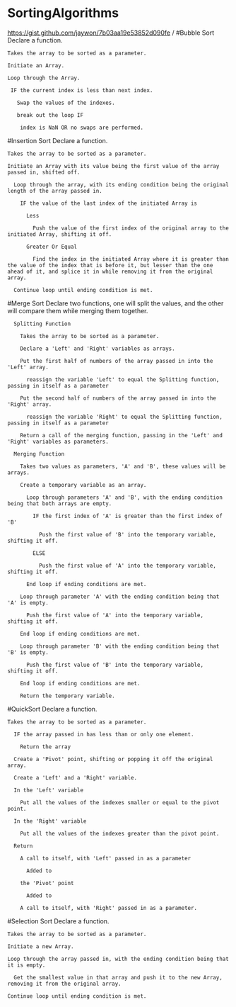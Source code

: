 # SortingAlgorithms
https://gist.github.com/jaywon/7b03aa19e53852d090fe
/
#Bubble Sort
  Declare a function.
  
    Takes the array to be sorted as a parameter.

    Initiate an Array.
  
    Loop through the Array.
  
     IF the current index is less than next index.
     
       Swap the values of the indexes.
       
       break out the loop IF
       
        index is NaN OR no swaps are performed.
        
        
#Insertion Sort
  Declare a function.
    
    Takes the array to be sorted as a parameter.

    Initiate an Array with its value being the first value of the array passed in, shifted off.
      
      Loop through the array, with its ending condition being the original length of the array passed in.
        
        IF the value of the last index of the initiated Array is 
        
          Less
              
            Push the value of the first index of the original array to the initiated Array, shifting it off.
              
          Greater Or Equal
          
            Find the index in the initiated Array where it is greater than the value of the index that is before it, but lesser than the one ahead of it, and splice it in while removing it from the original array.
            
      Continue loop until ending condition is met.
      
#Merge Sort
    Declare two functions, one will split the values, and the other will compare them while merging them together.
    
      Splitting Function
      
        Takes the array to be sorted as a parameter.
      
        Declare a 'Left' and 'Right' variables as arrays.
      
        Put the first half of numbers of the array passed in into the 'Left' array.
        
          reassign the variable 'Left' to equal the Splitting function, passing in itself as a parameter
        
        Put the second half of numbers of the array passed in into the 'Right' array.
        
          reassign the variable 'Right' to equal the Splitting function, passing in itself as a parameter
        
        Return a call of the merging function, passing in the 'Left' and 'Right' variables as parameters.
        
      Merging Function
        
        Takes two values as parameters, 'A' and 'B', these values will be arrays.
      
        Create a temporary variable as an array.
          
          Loop through parameters 'A' and 'B', with the ending condition being that both arrays are empty.
          
            IF the first index of 'A' is greater than the first index of 'B'
            
              Push the first value of 'B' into the temporary variable, shifting it off.
              
            ELSE 
              
              Push the first value of 'A' into the temporary variable, shifting it off.
        
          End loop if ending conditions are met.
          
        Loop through parameter 'A' with the ending condition being that 'A' is empty.
        
          Push the first value of 'A' into the temporary variable, shifting it off.
          
        End loop if ending conditions are met.
        
        Loop through parameter 'B' with the ending condition being that 'B' is empty.
        
          Push the first value of 'B' into the temporary variable, shifting it off.
          
        End loop if ending conditions are met.
        
        Return the temporary variable.
    
#QuickSort
  Declare a function.
  
    Takes the array to be sorted as a parameter.
    
      IF the array passed in has less than or only one element.
      
        Return the array
    
      Create a 'Pivot' point, shifting or popping it off the original array.
      
      Create a 'Left' and a 'Right' variable.
      
      In the 'Left' variable
      
        Put all the values of the indexes smaller or equal to the pivot point.
        
      In the 'Right' variable
      
        Put all the values of the indexes greater than the pivot point.
        
      Return 
      
        A call to itself, with 'Left' passed in as a parameter
        
          Added to
          
        the 'Pivot' point
        
          Added to
          
        A call to itself, with 'Right' passed in as a parameter.
        
#Selection Sort
  Declare a function.
  
    Takes the array to be sorted as a parameter.
    
    Initiate a new Array.
    
    Loop through the array passed in, with the ending condition being that it is empty.
    
      Get the smallest value in that array and push it to the new Array, removing it from the original array.
      
    Continue loop until ending condition is met.
